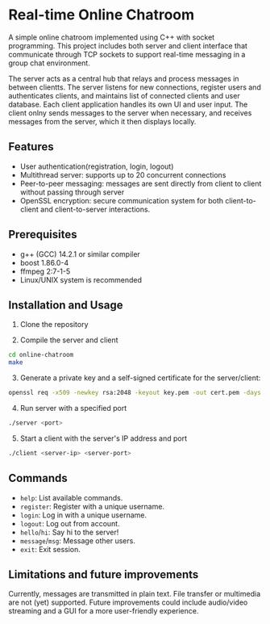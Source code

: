 # Real-time Online Chatroom

A simple online chatroom implemented using C++ with socket programming. This project includes both server and client interface that communicate through TCP sockets to support real-time messaging in a group chat environment.

The server acts as a central hub that relays and process messages in between clientts. The server listens for new connections, register users and authenticates clients, and maintains list of connected clients and user database. Each client application handles its own UI and user input. The client onlny sends messages to the server when necessary, and receives messages from the server, which it then displays locally.

## Features

* User authentication(registration, login, logout)
* Multithread server: supports up to 20 concurrent connections
* Peer-to-peer messaging: messages are sent directly from client to client without passing through server
* OpenSSL encryption: secure communication system for both client-to-client and client-to-server interactions.

## Prerequisites

* g++ (GCC) 14.2.1 or similar compiler
* boost 1.86.0-4
* ffmpeg 2:7-1-5
* Linux/UNIX system is recommended

## Installation and Usage

1. Clone the repository

2. Compile the server and client

```bash
cd online-chatroom
make
```

3. Generate a private key and a self-signed certificate for the server/client:
```bash
openssl req -x509 -newkey rsa:2048 -keyout key.pem -out cert.pem -days 365 -nodes
```

4. Run server with a specified port
```bash
./server <port>
```

5. Start a client with the server's IP address and port
```bash
./client <server-ip> <server-port>
```

## Commands

* `help`: List available commands.
* `register`: Register with a unique username.
* `login`: Log in with a unique username.
* `logout`: Log out from account.
* `hello`/`hi`:  Say hi to the server!
* `message`/`msg`: Message other users.
* `exit`: Exit session.

## Limitations and future improvements

Currently, messages are transmitted in plain text. File transfer or multimedia are not (yet) supported. Future improvements could include audio/video streaming and a GUI for a more user-friendly experience.